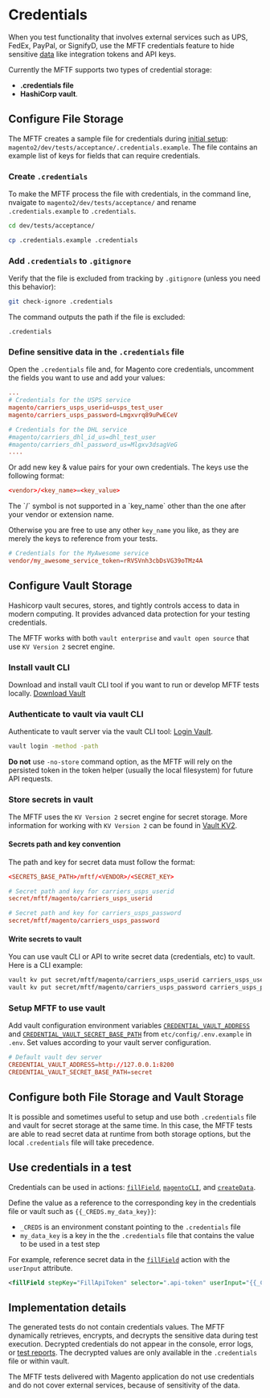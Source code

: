 # Credentials

When you test functionality that involves external services such as UPS, FedEx, PayPal, or SignifyD, 
use the MFTF credentials feature to hide sensitive [data][] like integration tokens and API keys.

Currently the MFTF supports two types of credential storage:

-  **.credentials file**
-  **HashiCorp vault**.

## Configure File Storage

The MFTF creates a sample file for credentials during [initial setup][]: `magento2/dev/tests/acceptance/.credentials.example`.
The file contains an example list of keys for fields that can require credentials.

### Create `.credentials`

To make the MFTF process the file with credentials, in the command line, nvaigate to `magento2/dev/tests/acceptance/` and rename `.credentials.example` to `.credentials`.

```bash
cd dev/tests/acceptance/
```

```bash
cp .credentials.example .credentials
```

### Add `.credentials` to `.gitignore`

Verify that the file is excluded from tracking by `.gitignore` (unless you need this behavior):

```bash
git check-ignore .credentials
```

The command outputs the path if the file is excluded:

```terminal
.credentials
```

### Define sensitive data in the `.credentials` file

Open the `.credentials` file and, for Magento core credentials, uncomment the fields you want to use and add your values:

```conf
...
# Credentials for the USPS service
magento/carriers_usps_userid=usps_test_user
magento/carriers_usps_password=Lmgxvrq89uPwECeV

# Credentials for the DHL service
#magento/carriers_dhl_id_us=dhl_test_user
#magento/carriers_dhl_password_us=Mlgxv3dsagVeG
....
```  

Or add new key & value pairs for your own credentials. The keys use the following format:

```conf
<vendor>/<key_name>=<key_value>
```

<div class="bs-callout bs-callout-info" markdown="1">
The `/` symbol is not supported in a `key_name` other than the one after your vendor or extension name.
</div>
 
Otherwise you are free to use any other `key_name` you like, as they are merely the keys to reference from your tests.

```conf
# Credentials for the MyAwesome service
vendor/my_awesome_service_token=rRVSVnh3cbDsVG39oTMz4A
```

## Configure Vault Storage

Hashicorp vault secures, stores, and tightly controls access to data in modern computing. 
It provides advanced data protection for your testing credentials. 

The MFTF works with both `vault enterprise` and `vault open source` that use `KV Version 2` secret engine. 

### Install vault CLI

Download and install vault CLI tool if you want to run or develop MFTF tests locally. [Download Vault][Download Vault]

### Authenticate to vault via vault CLI

Authenticate to vault server via the vault CLI tool: [Login Vault][Login Vault].

```bash
vault login -method -path
```

**Do not** use `-no-store` command option, as the MFTF will rely on the persisted token in the token helper (usually the local filesystem) for future API requests.

### Store secrets in vault

The MFTF uses the `KV Version 2` secret engine for secret storage. 
More information for working with `KV Version 2` can be found in [Vault KV2][Vault KV2]. 

#### Secrets path and key convention

The path and key for secret data must follow the format:

```conf
<SECRETS_BASE_PATH>/mftf/<VENDOR>/<SECRET_KEY>
```

```conf
# Secret path and key for carriers_usps_userid
secret/mftf/magento/carriers_usps_userid

# Secret path and key for carriers_usps_password
secret/mftf/magento/carriers_usps_password
```

#### Write secrets to vault

You can use vault CLI or API to write secret data (credentials, etc) to vault. Here is a CLI example:

```bash
vault kv put secret/mftf/magento/carriers_usps_userid carriers_usps_userid=usps_test_user
vault kv put secret/mftf/magento/carriers_usps_password carriers_usps_password=Lmgxvrq89uPwECeV
```

### Setup MFTF to use vault

Add vault configuration environment variables [`CREDENTIAL_VAULT_ADDRESS`][] and [`CREDENTIAL_VAULT_SECRET_BASE_PATH`][] 
from `etc/config/.env.example` in `.env`.
Set values according to your vault server configuration.  

```conf
# Default vault dev server
CREDENTIAL_VAULT_ADDRESS=http://127.0.0.1:8200
CREDENTIAL_VAULT_SECRET_BASE_PATH=secret
```

## Configure both File Storage and Vault Storage

It is possible and sometimes useful to setup and use both `.credentials` file and vault for secret storage at the same time. 
In this case, the MFTF tests are able to read secret data at runtime from both storage options, but the local `.credentials` file will take precedence.

<!-- {% raw %} -->

## Use credentials in a test

Credentials can be used in actions: [`fillField`][], [`magentoCLI`][], and [`createData`][].

Define the value as a reference to the corresponding key in the credentials file or vault such as `{{_CREDS.my_data_key}}`:

- `_CREDS` is an environment constant pointing to the `.credentials` file
- `my_data_key` is a key in the the `.credentials` file that contains the value to be used in a test step

For example, reference secret data in the [`fillField`][] action with the `userInput` attribute.

```xml
<fillField stepKey="FillApiToken" selector=".api-token" userInput="{{_CREDS.my_data_key}}" />
```

<!-- {% endraw %} -->

## Implementation details

The generated tests do not contain credentials values.
The MFTF dynamically retrieves, encrypts, and decrypts the sensitive data during test execution.
Decrypted credentials do not appear in the console, error logs, or [test reports][].
The decrypted values are only available in the `.credentials` file or within vault.

<div class="bs-callout bs-callout-info">
The MFTF tests delivered with Magento application do not use credentials and do not cover external services, because of sensitivity of the data.
</div>

<!-- Link definitions -->
[`fillField`]: test/actions.md#fillfield
[`magentoCLI`]: test/actions.md#magentocli
[`createData`]: test/actions.md#createdata
[data]: data.md
[initial setup]: getting-started.md
[test reports]: reporting.md
[Download Vault]: https://www.hashicorp.com/products/vault/
[Login Vault]: https://www.vaultproject.io/docs/commands/login.html
[Vault KV2]: https://www.vaultproject.io/docs/secrets/kv/kv-v2.html
[`CREDENTIAL_VAULT_ADDRESS`]: configuration.md#CREDENTIAL_VAULT_ADDRESS
[`CREDENTIAL_VAULT_SECRET_BASE_PATH`]: configuration.md#CREDENTIAL_VAULT_SECRET_BASE_PATH
